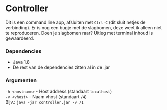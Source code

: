 # Controller
Dit is een command line app, afsluiten met `Ctrl-C` (dit sluit netjes de verbinding).
Er is nog een bugje met de slagbomen, deze weet ik alleen niet te reproduceren.
Doen je slagbomen raar? Uitleg met terminal inhoud is gewaardeerd.

### Dependencies
- Java 1.8
- De rest van de dependencies zitten al in de .jar

### Argumenten
`-h <hostname>` - Host address (standaart `localhost`)  
`-v <vhost>` - Naam vhost (standaart `/4`)  
Bijv.: `java -jar controller.jar -v /1`
